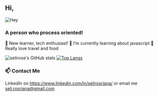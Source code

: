 ## Hi,

![Hey](https://res.cloudinary.com/dnreeuxye/image/upload/v1619715673/seli_xztuqy.png)

### A person who process oriented!
🔭 New learner, tech enthusiast!
🌱 I’m currently learning about javascript
🥘 Really love travel and food 

![selirose's GitHub stats](https://github-readme-stats.vercel.app/api?username=selirose&hide=contribs,prs) [![Top Langs](https://github-readme-stats.vercel.app/api/top-langs/?username=selirose&layout=compact)](https://github.com/selirose/github-readme-stats)


### 📫 Contact Me
LinkedIn on https://www.linkedin.com/in/selirosriana/ or email me seli.rosriana@gmail.com
